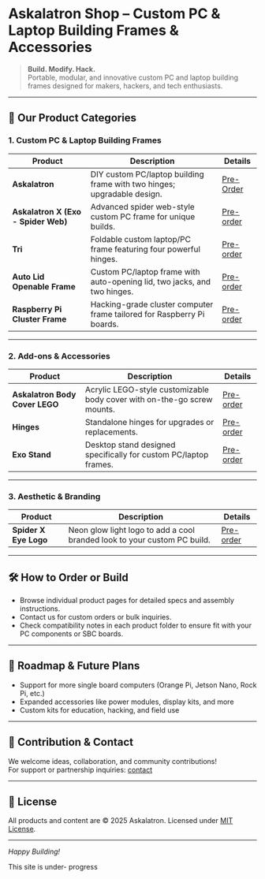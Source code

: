 # Askalatron Shop – Custom PC & Laptop Building Frames & Accessories

> **Build. Modify. Hack.**  
> Portable, modular, and innovative custom PC and laptop building frames designed for makers, hackers, and tech enthusiasts.

---

## 🚀 Our Product Categories

### 1. Custom PC & Laptop Building Frames

| Product | Description | Details |
|---------|-------------|---------|
| **Askalatron** | DIY custom PC/laptop building frame with two hinges; upgradable design. |[Pre-Order](https://github.com/Nilotpal-Hajong/NCX--Ultimate-DIY-Hack-PC/blob/main/Shop/Products/Askalatron/Askalatron-readme.md)|
| **Askalatron X (Exo - Spider Web)** | Advanced spider web-style custom PC frame for unique builds. | [Pre-order](https://github.com/Nilotpal-Hajong/NCX--Ultimate-DIY-Hack-PC/blob/main/Shop/Products/Askalatron-X-spider/X-spider-README.md) |
| **Tri** | Foldable custom laptop/PC frame featuring four powerful hinges. | [Pre-order](./Products/Tri/README.md) |
| **Auto Lid Openable Frame** | Custom PC/laptop frame with auto-opening lid, two jacks, and two hinges. | [Pre-order](https://github.com/Nilotpal-Hajong/NCX--Ultimate-DIY-Hack-PC/blob/main/Shop/Products/Auto-Lid-Frame/Auto-lid-README.md) |
| **Raspberry Pi Cluster Frame** | Hacking-grade cluster computer frame tailored for Raspberry Pi boards. | [Pre-order](./Products/Pi-Cluster-Frame/README.md) |

---

### 2. Add-ons & Accessories

| Product | Description | Details |
|---------|-------------|---------|
| **Askalatron Body Cover LEGO** | Acrylic LEGO-style customizable body cover with on-the-go screw mounts. | [Pre-order](./Products/Body-Cover-Lego/README.md) |
| **Hinges** | Standalone hinges for upgrades or replacements. | [Pre-order](./Products/Hinges/README.md) |
| **Exo Stand** | Desktop stand designed specifically for custom PC/laptop frames. | [Pre-order](./Products/Exo-Stand/README.md) |

---

### 3. Aesthetic & Branding

| Product | Description | Details |
|---------|-------------|---------|
| **Spider X Eye Logo** | Neon glow light logo to add a cool branded look to your custom PC build. | [Pre-order](./Products/Spider-x-eye-logo/README.md) |

---

## 🛠️ How to Order or Build

- Browse individual product pages for detailed specs and assembly instructions.  
- Contact us for custom orders or bulk inquiries.  
- Check compatibility notes in each product folder to ensure fit with your PC components or SBC boards.

---

## 🔮 Roadmap & Future Plans

- Support for more single board computers (Orange Pi, Jetson Nano, Rock Pi, etc.)  
- Expanded accessories like power modules, display kits, and more  
- Custom kits for education, hacking, and field use

---

## 🤝 Contribution & Contact

We welcome ideas, collaboration, and community contributions!  
For support or partnership inquiries: [contact](mailto:askalatron@gmail.com)

---

## 📄 License

All products and content are © 2025 Askalatron. Licensed under [MIT License](./LICENSE).

---

*Happy Building!*

This site is under- progress 
